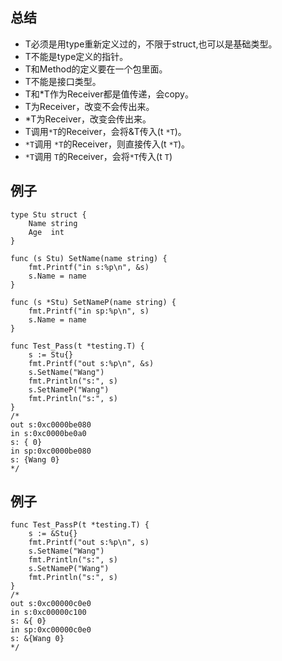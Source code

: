 ## 总结
* T必须是用type重新定义过的，不限于struct,也可以是基础类型。
* T不能是type定义的指针。
* T和Method的定义要在一个包里面。
* T不能是接口类型。
* T和*T作为Receiver都是值传递，会copy。
* T为Receiver，改变不会传出来。
* *T为Receiver，改变会传出来。
* T调用`*T`的Receiver，会将&T传入(t `*T`)。
* `*T`调用 `*T`的Receiver，则直接传入(t `*T`)。
* `*T`调用 `T`的Receiver，会将`*T`传入(t `T`)

## 例子
````
type Stu struct {
	Name string
	Age  int
}

func (s Stu) SetName(name string) {
	fmt.Printf("in s:%p\n", &s)
	s.Name = name
}

func (s *Stu) SetNameP(name string) {
	fmt.Printf("in sp:%p\n", s)
	s.Name = name
}

func Test_Pass(t *testing.T) {
	s := Stu{}
	fmt.Printf("out s:%p\n", &s)
	s.SetName("Wang")
	fmt.Println("s:", s)
	s.SetNameP("Wang")
	fmt.Println("s:", s)
}
/*
out s:0xc0000be080
in s:0xc0000be0a0
s: { 0}
in sp:0xc0000be080
s: {Wang 0}
*/
````
## 例子
````
func Test_PassP(t *testing.T) {
	s := &Stu{}
	fmt.Printf("out s:%p\n", s)
	s.SetName("Wang")
	fmt.Println("s:", s)
	s.SetNameP("Wang")
	fmt.Println("s:", s)
}
/*
out s:0xc00000c0e0
in s:0xc00000c100
s: &{ 0}
in sp:0xc00000c0e0
s: &{Wang 0}
*/
````